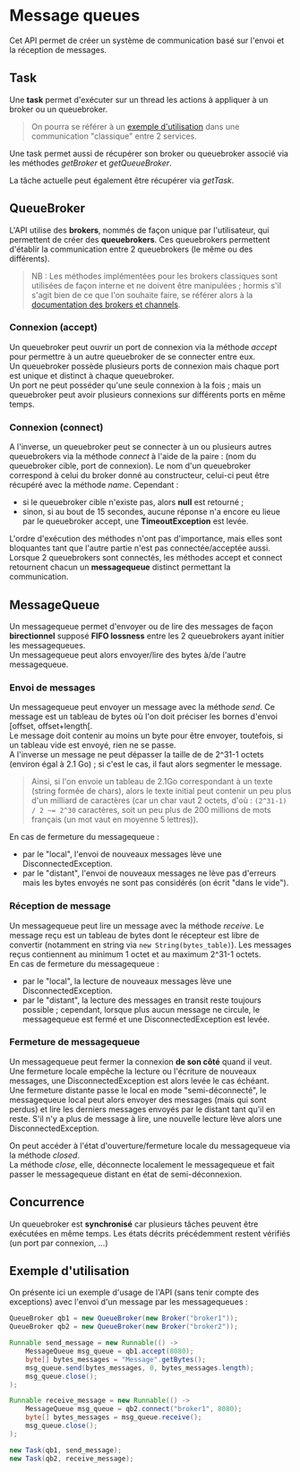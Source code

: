 # Message queues

Cet API permet de créer un système de communication basé sur l'envoi et la réception de messages.

## Task

Une **task** permet d'exécuter sur un thread les actions à appliquer à un broker ou un queuebroker.
> On pourra se référer à un [exemple d'utilisation](#exemple-dutilisation) dans une communication "classique" entre 2 services.

Une task permet aussi de récupérer son broker ou queuebroker associé via les méthodes *getBroker* et *getQueueBroker*.  

La tâche actuelle peut également être récupérer via *getTask*.


## QueueBroker

L'API utilise des **brokers**, nommés de façon unique par l'utilisateur, qui permettent de créer des **queuebrokers**. Ces queuebrokers permettent d'établir la communication entre 2 queuebrokers (le même ou des différents).
> NB : Les méthodes implémentées pour les brokers classiques sont utilisées de façon interne et ne doivent être manipulées ; hormis s'il s'agit bien de ce que l'on souhaite faire, se référer alors à la [documentation des brokers et channels](../task1/specification_1_channel.md).

### Connexion (accept)
Un queuebroker peut ouvrir un port de connexion via la méthode *accept* pour permettre à un autre queuebroker de se connecter entre eux.  
Un queuebroker possède plusieurs ports de connexion mais chaque port est unique et distinct à chaque queuebroker.  
Un port ne peut posséder qu'une seule connexion à la fois ; mais un queuebroker peut avoir plusieurs connexions sur différents ports en même temps.

### Connexion (connect)
A l'inverse, un queuebroker peut se connecter à un ou plusieurs autres queuebrokers via la méthode *connect* à l'aide de la paire : (nom du queuebroker cible, port de connexion).
Le nom d'un queuebroker correspond à celui du broker donné au constructeur, celui-ci peut être récupéré avec la méthode *name*.
Cependant :
- si le queuebroker cible n'existe pas, alors **null** est retourné ;
- sinon, si au bout de 15 secondes, aucune réponse n'a encore eu lieue par le queuebroker accept, une **TimeoutException** est levée.

L'ordre d'exécution des méthodes n'ont pas d'importance, mais elles sont bloquantes tant que l'autre partie n'est pas connectée/acceptée aussi.  
Lorsque 2 queuebrokers sont connectés, les méthodes accept et connect retournent chacun un **messagequeue** distinct permettant la communication.


## MessageQueue

Un messagequeue permet d'envoyer ou de lire des messages de façon **birectionnel** supposé **FIFO lossness** entre les 2 queuebrokers ayant initier les messagequeues.  
Un messagequeue peut alors envoyer/lire des bytes à/de l'autre messagequeue.

### Envoi de messages
Un messagequeue peut envoyer un message avec la méthode *send*. Ce message est un tableau de bytes où l'on doit préciser les bornes d'envoi [offset, offset+length[.  
Le message doit contenir au moins un byte pour être envoyer, toutefois, si un tableau vide est envoyé, rien ne se passe.  
A l'inverse un message ne peut dépasser la taille de de 2^31-1 octets (environ égal à 2.1 Go) ; si c'est le cas, il faut alors segmenter le message.
> Ainsi, si l'on envoie un tableau de 2.1Go correspondant à un texte (string formée de chars), alors le texte initial peut contenir un peu plus d'un milliard de caractères (car un char vaut 2 octets, d'où : `(2^31-1) / 2 ~= 2^30` caractères, soit un peu plus de 200 millions de mots français (un mot vaut en moyenne 5 lettres)).  

En cas de fermeture du messagequeue :
- par le "local", l'envoi de nouveaux messages lève une DisconnectedException.
- par le "distant", l'envoi de nouveaux messages ne lève pas d'erreurs mais les bytes envoyés ne sont pas considérés (on écrit "dans le vide").

### Réception de message
Un messagequeue peut lire un message avec la méthode *receive*. Le message reçu est un tableau de bytes dont le récepteur est libre de convertir (notamment en string via `new String(bytes_table)`).
Les messages reçus contiennent au minimum 1 octet et au maximum 2^31-1 octets.  
En cas de fermeture du messagequeue :
- par le "local", la lecture de nouveaux messages lève une DisconnectedException.
- par le "distant", la lecture des messages en transit reste toujours possible ; cependant, lorsque plus aucun message ne circule, le messagequeue est fermé et une DisconnectedException est levée.

### Fermeture de messagequeue
Un messagequeue peut fermer la connexion **de son côté** quand il veut.  
Une fermeture locale empêche la lecture ou l'écriture de nouveaux messages, une DisconnectedException est alors levée le cas échéant.  
Une fermeture distante passe le local en mode "semi-déconnecté", le messagequeue local peut alors envoyer des messages (mais qui sont perdus) et lire les derniers messages envoyés par le distant tant qu'il en reste. S'il n'y a plus de message à lire, une nouvelle lecture lève alors une DisconnectedException.

On peut accéder à l'état d'ouverture/fermeture locale du messagequeue via la méthode *closed*.  
La méthode *close*, elle, déconnecte localement le messagequeue et fait passer le messagequeue distant en état de semi-déconnexion.


## Concurrence

Un queuebroker est **synchronisé** car plusieurs tâches peuvent être exécutées en même temps. Les états décrits précédemment restent vérifiés (un port par connexion, ...)


## Exemple d'utilisation

On présente ici un exemple d'usage de l'API (sans tenir compte des exceptions) avec l'envoi d'un message par les messagequeues :
```java
QueueBroker qb1 = new QueueBroker(new Broker("broker1"));
QueueBroker qb2 = new QueueBroker(new Broker("broker2"));

Runnable send_message = new Runnable(() -> 
    MessageQueue msg_queue = qb1.accept(8080);
    byte[] bytes_messages = "Message".getBytes();
    msg_queue.send(bytes_messages, 0, bytes_messages.length);
    msg_queue.close();
);

Runnable receive_message = new Runnable(() -> 
    MessageQueue msg_queue = qb2.connect("broker1", 8080);
    byte[] bytes_messages = msg_queue.receive();
    msg_queue.close();
);

new Task(qb1, send_message);
new Task(qb2, receive_message);

````